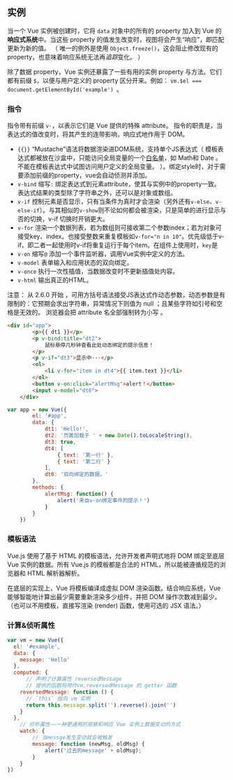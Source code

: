 ## 实例

 当一个 Vue 实例被创建时，它将 `data` 对象中的所有的 property 加入到 Vue 的**响应式系统**中。当这些 property 的值发生改变时，视图将会产生“响应”，即匹配更新为新的值。 （ 唯一的例外是使用 `Object.freeze()`，这会阻止修改现有的 property，也意味着响应系统无法再*追踪*变化。 ）

 除了数据 property，Vue 实例还暴露了一些有用的实例 property 与方法。它们都有前缀 `$`，以便与用户定义的 property 区分开来。例如： ` vm.$el === document.getElementById('example')  `。



### 指令

 指令带有前缀 `v-`，以表示它们是 Vue 提供的特殊 attribute。 指令的职责是，当表达式的值改变时，将其产生的连带影响，响应式地作用于 DOM。 

- `{{}}`  “Mustache”语法将数据渲染进DOM系统，支持单个JS表达式（ 模板表达式都被放在沙盒中，只能访问全局变量的一个[白名单](https://github.com/vuejs/vue/blob/v2.6.10/src/core/instance/proxy.js#L9)，如 Math和 Date 。不能在模板表达式中试图访问用户定义的全局变量。 ）。绑定style时，对于需要添加前缀的property，vue会自动侦测并添加。
- `v-bind` 缩写`:` 绑定表达式到元素attribute，使其与实例中的property一致。 表达式结果的类型除了字符串之外，还可以是对象或数组。 
- `v-if` 控制元素是否显示，只有当条件为真时才会渲染（另外还有`v-else`、`v-else-if`）。与其相似的`v-show`则不论如何都会被渲染，只是简单的进行显示与否的切换，v-if 切换时开销更大。
- `v-for` 渲染一个数据列表，若为数组则可接收第二个参数index；若为对象可接受key、index。也接受整数来重复模板如`v-for="n in 10"`。优先级低于v-if，即二者一起使用时v-if将重复运行于每个item。在组件上使用时，`key`是
- `v-on`  缩写`@` 添加一个事件监听器，调用Vue实例中定义的方法。
- `v-model` 表单输入和应用状态的双向绑定。
- `v-once` 执行一次性插值，当数据改变时不更新插值处内容。
- `v-html` 输出真正的HTML。

注意： 从 2.6.0 开始 ，可用方括号语法接受JS表达式作动态参数，动态参数是有限制的：它预期会求出字符串，异常情况下则值为 null ；且某些字符如引号和空格是无效的。 浏览器会把 attribute 名全部强制转为小写 。

```HTML
<div id="app">
        <p>{{ dt1 }}</p>
        <p v-bind:title="dt2">
            鼠标悬停几秒钟查看此处动态绑定的提示信息！
        </p>
        <p v-if="dt3">显示中···</p>
        <ol>
            <li v-for="item in dt4">{{ item.text }}</li>
        </ol>
        <button v-on:click="alertMsg">alert！</button>
        <input v-model="dt6">
    </div>
```

```javascript
var app = new Vue({
        el: '#app',
        data: {
            dt1: 'Hello!',
            dt2: '页面加载于 ' + new Date().toLocaleString(),
            dt3: true,
            dt4: [
                { text: '第一行' },
                { text: '第二行' }
            ],
            dt6: '双向绑定的数据。'
        },
        methods: {
            alertMsg: function() {
                alert('来自v-on绑定事件的提示！')
            }
        }
    })
```



### 模板语法

Vue.js 使用了基于 HTML 的模板语法，允许开发者声明式地将 DOM 绑定至底层 Vue 实例的数据。所有 Vue.js 的模板都是合法的 HTML，所以能被遵循规范的浏览器和 HTML 解析器解析。

在底层的实现上，Vue 将模板编译成虚拟 DOM 渲染函数。结合响应系统，Vue 能够智能地计算出最少需要重新渲染多少组件，并把 DOM 操作次数减到最少。（也可以不用模板，直接写渲染 (render) 函数，使用可选的 JSX 语法。）



### 计算&侦听属性

```javascript
var vm = new Vue({
  el: '#example',
  data: {
    message: 'Hello'
  },
  computed: {
   	  // 声明了计算属性 reversedMessage
      // 提供的函数将用作vm.reversedMessage 的 getter 函数
    reversedMessage: function () {
      // `this` 指向 vm 实例
      return this.message.split('').reverse().join('')
    }
  },
    // 侦听属性——一种更通用的观察和响应 Vue 实例上数据变动的方式
    watch: {
        // 当messge发生变动就会被触发
        message: function (newMsg, oldMsg) {
            alert('过去的message' + oldMsg);
        }
    }
})
```